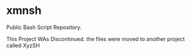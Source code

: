 # xmnsh
Public Bash Script Repository.

This Project WAs Discontinued. the files were moved to another project called XyzSH
